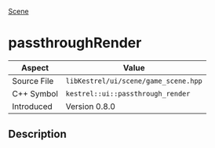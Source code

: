 [Scene](index.md)
# passthroughRender
| Aspect | Value |
| --- | --- |
| Source File | `libKestrel/ui/scene/game_scene.hpp` |
| C++ Symbol | `kestrel::ui::passthrough_render` |
| Introduced | Version 0.8.0 |
## Description
